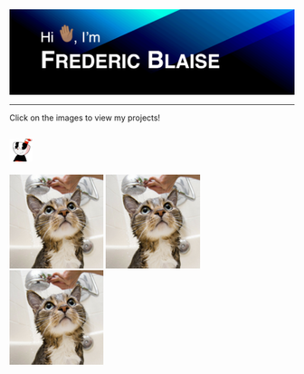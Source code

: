 <img src="images/animated-github-banner.gif" alt="Greetings!">

---

Click on the images to view my projects!

[<img alt="alt_text" width="40px" src="images/cuphead.gif" />](https://www.google.com/)
---
<p float="left">
  <img src="images/img1.png" width="33%" />
  <img src="images/img2.png" width="33%" /> 
  <img src="images/img3.png" width="33%" />
</p>
